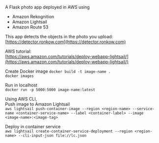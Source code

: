A Flask photo app deployed in AWS using
- Amazon Rekognition
- Amazon Lightsail
- Amazon Route 53

This app detects the objects in the photo you upload: 
[https://detector.ronkow.com](https://detector.ronkow.com) 

AWS tutorial:  
[https://aws.amazon.com/tutorials/deploy-webapp-lightsail/](https://aws.amazon.com/tutorials/deploy-webapp-lightsail/) 

Create Docker image
`docker build -t image-name .`  
`docker images`

Run in localhost   
`docker run -p 5000:5000 image-name:latest`

Using AWS CLI,  
Push image to Amazon Lightsail  
`aws lightsail push-container-image --region <region-name> --service-name <container-service-name> --label <container-label> --image <image-name>:<image-tag>`

Deploy in container service  
`aws lightsail create-container-service-deployment --region <region-name> --cli-input-json file://lc.json`

